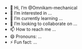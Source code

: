 - 👋 Hi, I’m @Omnikam-mechanical
- 👀 I’m interested in ...
- 🌱 I’m currently learning ...
- 💞️ I’m looking to collaborate on ...
- 📫 How to reach me ...
- 😄 Pronouns: ...
- ⚡ Fun fact: ...

<!---
Omnikam-mechanical/Omnikam-mechanical is a ✨ special ✨ repository because its `README.md` (this file) appears on your GitHub profile.
You can click the Preview link to take a look at your changes.
--->
